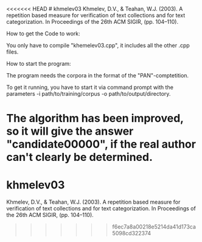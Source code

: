 <<<<<<< HEAD
﻿# khmelev03
Khmelev, D.V., &amp; Teahan, W.J. (2003). A repetition based measure for verification of text collections and for text categorization. In Proceedings of the 26th ACM SIGIR, (pp. 104–110).

How to get the Code to work:

You only have to compile "khemelev03.cpp", it includes all the other .cpp files.

How to start the program:

The program needs the corpora in the format of the "PAN"-comptetition.

To get it running, you have to start it via command prompt with the parameters -i path/to/training/corpus -o path/to/output/directory.

The algorithm has been improved, so it will give the answer "candidate00000", if the real author can't clearly be determined.
=======
# khmelev03
Khmelev, D.V., &amp; Teahan, W.J. (2003). A repetition based measure for verification of text collections and for text categorization. In Proceedings of the 26th ACM SIGIR, (pp. 104–110).
>>>>>>> f6ec7a8a00218e5214da41d173ca5098cd322374
